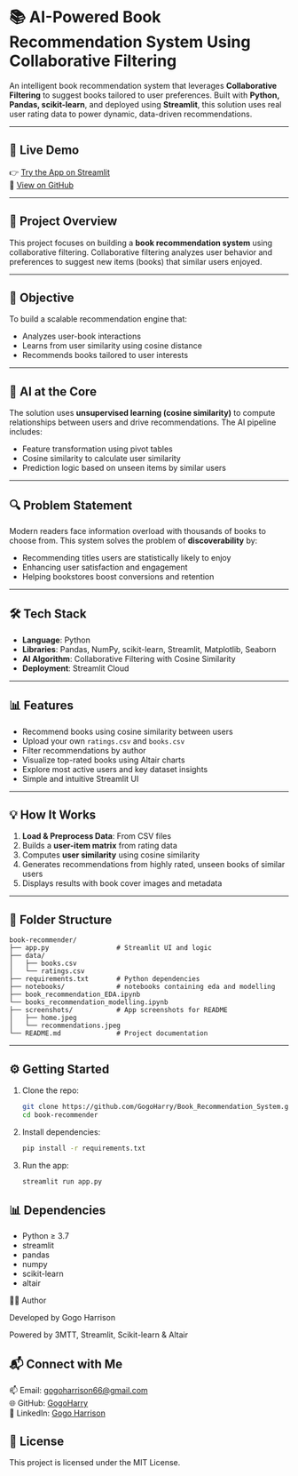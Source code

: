 # 📚 AI-Powered Book Recommendation System Using Collaborative Filtering

An intelligent book recommendation system that leverages **Collaborative Filtering** to suggest books tailored to user preferences. Built with **Python, Pandas, scikit-learn**, and deployed using **Streamlit**, this solution uses real user rating data to power dynamic, data-driven recommendations.

---
## 🚀 Live Demo

👉 [Try the App on Streamlit](https://gogoharry-8a8qjb75694amhhw6j5pb4.streamlit.app/)  
📂 [View on GitHub](https://github.com/GogoHarry/book-recommender)

---
## 📌 Project Overview

This project focuses on building a **book recommendation system** using collaborative filtering. Collaborative filtering analyzes user behavior and preferences to suggest new items (books) that similar users enjoyed.

---
## 🎯 Objective

To build a scalable recommendation engine that:
- Analyzes user-book interactions
- Learns from user similarity using cosine distance
- Recommends books tailored to user interests

---

## 🧠 AI at the Core

The solution uses **unsupervised learning (cosine similarity)** to compute relationships between users and drive recommendations. The AI pipeline includes:
- Feature transformation using pivot tables
- Cosine similarity to calculate user similarity
- Prediction logic based on unseen items by similar users

---

## 🔍 Problem Statement

Modern readers face information overload with thousands of books to choose from. This system solves the problem of **discoverability** by:
- Recommending titles users are statistically likely to enjoy
- Enhancing user satisfaction and engagement
- Helping bookstores boost conversions and retention

---
## 🛠️ Tech Stack

- **Language**: Python
- **Libraries**: Pandas, NumPy, scikit-learn, Streamlit, Matplotlib, Seaborn
- **AI Algorithm**: Collaborative Filtering with Cosine Similarity
- **Deployment**: Streamlit Cloud

---
## 📊 Features

- Recommend books using cosine similarity between users
- Upload your own `ratings.csv` and `books.csv`
- Filter recommendations by author
- Visualize top-rated books using Altair charts
- Explore most active users and key dataset insights
- Simple and intuitive Streamlit UI

---
## 💡 How It Works

1. **Load & Preprocess Data**: From CSV files
2. Builds a **user-item matrix** from rating data
3. Computes **user similarity** using cosine similarity
4. Generates recommendations from highly rated, unseen books of similar users
5. Displays results with book cover images and metadata

---
## 📂 Folder Structure

```plaintext
book-recommender/
├── app.py                 # Streamlit UI and logic
├── data/
│   ├── books.csv
│   └── ratings.csv
├── requirements.txt       # Python dependencies
├── notebooks/             # notebooks containing eda and modelling
├── book_recommendation_EDA.ipynb
└── books_recommendation_modelling.ipynb
├── screenshots/           # App screenshots for README
│   ├── home.jpeg
│   └── recommendations.jpeg
└── README.md              # Project documentation
```

---
## ⚙️ Getting Started
1. Clone the repo:
   ```bash
   git clone https://github.com/GogoHarry/Book_Recommendation_System.git
   cd book-recommender

2. Install dependencies:
   ```bash
   pip install -r requirements.txt

3. Run the app:
   ```bash
   streamlit run app.py

## 📊 Dependencies
- Python ≥ 3.7
- streamlit
- pandas
- numpy
- scikit-learn
- altair

👨‍💻 Author

Developed by Gogo Harrison

Powered by 3MTT, Streamlit, Scikit-learn & Altair

## 📬 Connect with Me

📫 Email: gogoharrison66@gmail.com  
🌐 GitHub: [GogoHarry](https://github.com/GogoHarry)  
🔗 LinkedIn: [Gogo Harrison](https://www.linkedin.com/in/gogo-harrison)

## 📜 License

This project is licensed under the MIT License.


